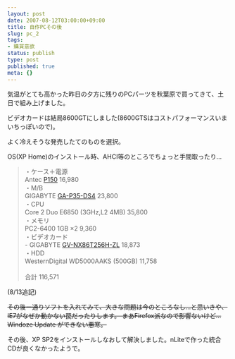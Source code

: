 ```yaml
---
layout: post
date: 2007-08-12T03:00:00+09:00
title: 自作PCその後
slug: pc_2
tags:
- 購買意欲
status: publish
type: post
published: true
meta: {}
---
```

気温がとても高かった昨日の夕方に残りのPCパーツを秋葉原で買ってきて、土日で組み上げました。

ビデオカードは結局8600GTにしました(8600GTSはコストパフォーマンスいまいちっぽいので)。

よく冷えそうな発売したてのものを選択。

OS(XP Home)のインストール時、AHCI等のところでちょっと手間取ったり…
<blockquote>・ケース＋電源<br>
Antec <a href="http://www.links.co.jp/html/press2/news_p150.html">P150</a> 16,980<br>
・M/B<br>
GIGABYTE <a href="http://www.links.co.jp/html/press2/gigabyte_ga-p35-ds4.html">GA-P35-DS4</a> 23,800<br>
・CPU<br>
Core 2 Duo E6850 (3GHz,L2 4MB) 35,800<br>
・メモリ<br>
PC2-6400 1GB ×2 9,360<br>
・ビデオカード<br>
- GIGABYTE <a href="http://mustardseed.co.jp/gigabyte/specv_gvnx86t256hzl.html">GV-NX86T256H-ZL</a> 18,873<br>
・HDD<br>
WesternDigital WD5000AAKS (500GB) 11,758<br>
<br>
合計 116,571
</blockquote>

<!--more-->
(8/13追記)

<s>その後一通りソフトを入れてみて、大きな問題は今のところなし…と思いきや、IE7がなぜか動かない罠だったりします。
まあFirefox派なので影響ないけど…Windoze Update ができない悪寒。</s>

その後、XP SP2をインストールしなおして解決しました。nLiteで作った統合CDが良くなかったようで。
